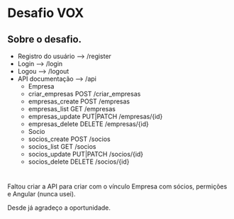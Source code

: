 # Desafio VOX

## Sobre o desafio.


- Registro do usuário --> /register
- Login --> /login
- Logou --> /logout
- API documentação --> /api
  - Empresa
  - criar_empresas                            POST        /criar_empresas 
  - empresas_create                           POST      /empresas                            
  - empresas_list                             GET         /empresas                            
  - empresas_update                           PUT|PATCH   /empresas/{id}                       
  - empresas_delete                           DELETE      /empresas/{id}
  - Socio
  - socios_create                             POST        /socios                              
  - socios_list                               GET         /socios                              
  - socios_update                             PUT|PATCH   /socios/{id}                         
  - socios_delete                             DELETE      /socios/{id}
#

Faltou criar a API para criar com o vínculo Empresa com sócios, permições e Angular (nunca usei).

Desde já agradeço a oportunidade.
